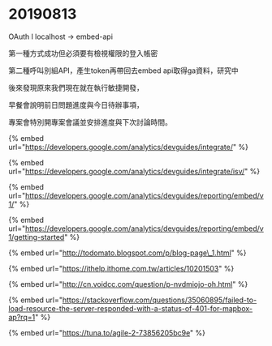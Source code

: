 # 20190813

OAuth l localhost -&gt; embed-api

第一種方式成功但必須要有檢視權限的登入帳密

第二種呼叫別組API，產生token再帶回去embed api取得ga資料，研究中

後來發現原來我們現在就在執行敏捷開發，

早餐會說明前日問題進度與今日待辦事項，

專案會特別開專案會議並安排進度與下次討論時間。



{% embed url="https://developers.google.com/analytics/devguides/integrate/" %}

{% embed url="https://developers.google.com/analytics/devguides/integrate/isv/" %}

{% embed url="https://developers.google.com/analytics/devguides/reporting/embed/v1/" %}

{% embed url="https://developers.google.com/analytics/devguides/reporting/embed/v1/getting-started" %}









{% embed url="http://todomato.blogspot.com/p/blog-page\_1.html" %}

{% embed url="https://ithelp.ithome.com.tw/articles/10201503" %}

{% embed url="http://cn.voidcc.com/question/p-nvdmiojo-oh.html" %}

{% embed url="https://stackoverflow.com/questions/35060895/failed-to-load-resource-the-server-responded-with-a-status-of-401-for-mapbox-ap?rq=1" %}

{% embed url="https://tuna.to/agile-2-73856205bc9e" %}



